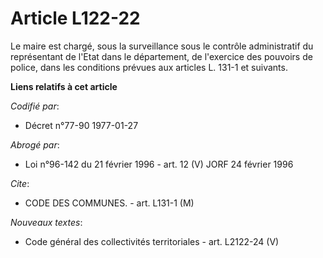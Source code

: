 # Article L122-22

Le maire est chargé, sous la surveillance sous le contrôle administratif du représentant de l'Etat dans le département, de
l'exercice des pouvoirs de police, dans les conditions prévues aux articles L. 131-1 et suivants.

**Liens relatifs à cet article**

_Codifié par_:

  - Décret n°77-90 1977-01-27

_Abrogé par_:

  - Loi n°96-142 du 21 février 1996 - art. 12 (V) JORF 24 février 1996

_Cite_:

  - CODE DES COMMUNES. - art. L131-1 (M)

_Nouveaux textes_:

  - Code général des collectivités territoriales - art. L2122-24 (V)
